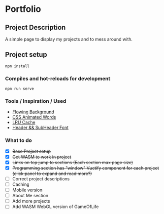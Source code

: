 # Portfolio

## Project Description
A simple page to display my projects and to mess around with.

## Project setup
```
npm install
```

### Compiles and hot-reloads for development
```
npm run serve
```

### Tools / Inspiration / Used
- [Flowing Background](https://codepen.io/y_endo/pen/gObOxoM?editors=1010)
- [CSS Animated Words](https://codepen.io/alphardex/pen/WNNVJeZ)
- [LRU Cache](https://www.npmjs.com/package/lru-cache)
- [Header && SubHeader Font](https://rubjo.github.io/victor-mono/)

### What to do
- [x] ~~Base Project setup~~
- [x]  ~~Get WASM to work in project~~
- [x] ~~Links on top jump to sections (Each section max page size)~~
- [x] ~~Programming section has "window" Vuetify component for each project (click panel to expand and read more?)~~
- [ ] Correct project descriptions
- [ ] Caching
- [ ] Mobile version
- [ ] About Me section
- [ ] Add more projects
- [ ] Add WASM WebGL version of GameOfLife
